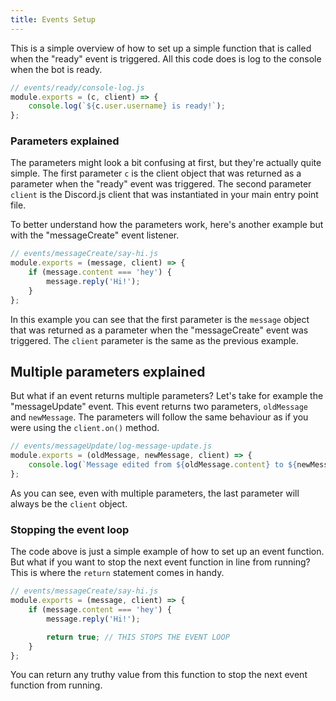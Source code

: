 ```yaml
---
title: Events Setup
---
```


This is a simple overview of how to set up a simple function that is called when the "ready" event is triggered. All this code does is log to the console when the bot is ready.

```js
// events/ready/console-log.js
module.exports = (c, client) => {
    console.log(`${c.user.username} is ready!`);
};
```

### Parameters explained

The parameters might look a bit confusing at first, but they're actually quite simple. The first parameter `c` is the client object that was returned as a parameter when the "ready" event was triggered. The second parameter `client` is the Discord.js client that was instantiated in your main entry point file.

To better understand how the parameters work, here's another example but with the "messageCreate" event listener.

```js
// events/messageCreate/say-hi.js
module.exports = (message, client) => {
    if (message.content === 'hey') {
        message.reply('Hi!');
    }
};
```

In this example you can see that the first parameter is the `message` object that was returned as a parameter when the "messageCreate" event was triggered. The `client` parameter is the same as the previous example.

## Multiple parameters explained

But what if an event returns multiple parameters? Let's take for example the "messageUpdate" event. This event returns two parameters, `oldMessage` and `newMessage`. The parameters will follow the same behaviour as if you were using the `client.on()` method.

```js
// events/messageUpdate/log-message-update.js
module.exports = (oldMessage, newMessage, client) => {
    console.log(`Message edited from ${oldMessage.content} to ${newMessage.content}`);
};
```

As you can see, even with multiple parameters, the last parameter will always be the `client` object.

### Stopping the event loop

The code above is just a simple example of how to set up an event function. But what if you want to stop the next event function in line from running? This is where the `return` statement comes in handy.

```js
// events/messageCreate/say-hi.js
module.exports = (message, client) => {
    if (message.content === 'hey') {
        message.reply('Hi!');

        return true; // THIS STOPS THE EVENT LOOP
    }
};
```

You can return any truthy value from this function to stop the next event function from running.
